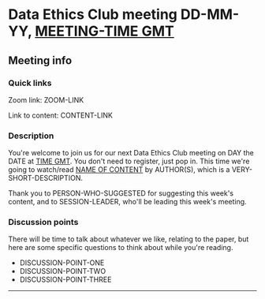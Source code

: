 # Data Ethics Club meeting DD-MM-YY, [MEETING-TIME GMT](LINK-TO-TIMEDATE)
<!-- 
TODO:
- [ ] Change to a new branch (DD-MM-YY_meeting)
- [ ] Copy this template to meetings/YEAR/DD-MM-YY_meeting.md (put in actual year + date)
- [ ] Put in the Event time on: https://www.timeanddate.com/worldclock/fixedform.html and copy result to LINK-TO-TIMEDATE
- [ ] Change all ALL-CAPS placeholders in this form
- [ ] Add link to the new file in MEETINGS.md
- [ ] Pull request!
- [ ] Create or edit the calendar invite to copy and paste this info over and send it/send an update.

Repeat meeting link is currently: LINK HERE

Usual time: XX:XX - XX:XX
-->
## Meeting info

### Quick links

Zoom link: ZOOM-LINK

Link to content: CONTENT-LINK

### Description
You're welcome to join us for our next Data Ethics Club meeting on DAY the DATE at [TIME GMT](LINK-TO-TIMEDATE). You don't need to register, just pop in. This time we're going to watch/read [NAME OF CONTENT](LINK-TO-CONTENT) by AUTHOR(S), which is a VERY-SHORT-DESCRIPTION. 

Thank you to PERSON-WHO-SUGGESTED for suggesting this week's content, and to SESSION-LEADER, who'll be leading this week's meeting.

### Discussion points

There will be time to talk about whatever we like, relating to the paper, but here are some specific questions to think about while you're reading.
- DISCUSSION-POINT-ONE
- DISCUSSION-POINT-TWO
- DISCUSSION-POINT-THREE

---

<!--

## Meeting notes

### Who came
Number of people:

### What did we think?
Notes here!
Shall we email the author? If so, who'll send the email?

-->
